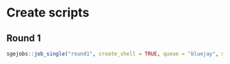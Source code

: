 # Create scripts

## Round 1

```R
sgejobs::job_single("round1", create_shell = TRUE, queue = "bluejay", memory = "35G", cores = 4L, task_num = 3, tc = 3, command = "module load cellranger/6.1.1")
```
